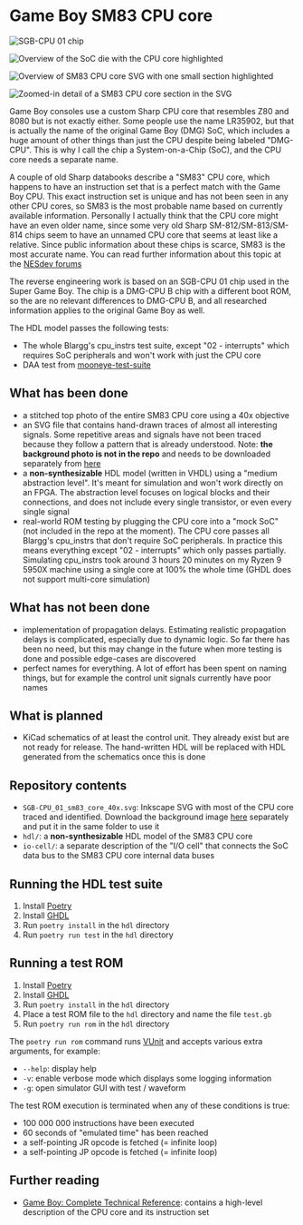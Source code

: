 <!--
SPDX-FileCopyrightText: 2020-2022 Joonas Javanainen <joonas.javanainen@gmail.com>

SPDX-License-Identifier: CC0-1.0
-->
# Game Boy SM83 CPU core

![SGB-CPU 01 chip](SGB-CPU_01_chip.jpg)

![Overview of the SoC die with the CPU core highlighted](soc_overview.jpg)

![Overview of SM83 CPU core SVG with one small section highlighted](sm83_overview.jpg)

![Zoomed-in detail of a SM83 CPU core section in the SVG](sm83_detail.jpg)

Game Boy consoles use a custom Sharp CPU core that resembles Z80 and 8080 but
is not exactly either. Some people use the name LR35902, but that is actually 
the name of the original Game Boy (DMG) SoC, which includes a huge amount of
other things than just the CPU despite being labeled "DMG-CPU". This is why I
call the chip a System-on-a-Chip (SoC), and the CPU core needs a separate name.

A couple of old Sharp databooks describe a "SM83" CPU core, which happens to
have an instruction set that is a perfect match with the Game Boy CPU. This
exact instruction set is unique and has not been seen in any other CPU cores,
so SM83 is the most probable name based on currently available information.
Personally I actually think that the CPU core might have an even older name,
since some very old Sharp SM-812/SM-813/SM-814 chips seem to have an unnamed
CPU core that seems at least like a relative. Since public information about
these chips is scarce, SM83 is the most accurate name.
You can read further information about this topic at the [NESdev forums](https://forums.nesdev.org/viewtopic.php?p=232656#p232656)

The reverse engineering work is based on an SGB-CPU 01 chip used in the Super
Game Boy. The chip is a DMG-CPU B chip with a different boot ROM, so the are
no relevant differences to DMG-CPU B, and all researched information applies to
the original Game Boy as well.

The HDL model passes the following tests:

- The whole Blargg's cpu_instrs test suite, except "02 - interrupts" which
  requires SoC peripherals and won't work with just the CPU core
- DAA test from [mooneye-test-suite](https://github.com/gekkio/mooneye-test-suite)

## What has been done

- a stitched top photo of the entire SM83 CPU core using a 40x objective
- an SVG file that contains hand-drawn traces of almost all interesting
  signals. Some repetitive areas and signals have not been traced because they
  follow a pattern that is already understood. Note: **the background photo is
  not in the repo** and needs to be downloaded separately from
  [here](https://gekkio.fi/files/decapped-chips/Frankenscope/Nintendo_SGB-CPU_01/)
- a **non-synthesizable** HDL model (written in VHDL) using a "medium
  abstraction level". It's meant for simulation and won't work directly on an
  FPGA. The abstraction level focuses on logical blocks and their connections,
  and does not include every single transistor, or even every single signal
- real-world ROM testing by plugging the CPU core into a "mock SoC" (not
  included in the repo at the moment). The CPU core passes all Blargg's
  cpu_instrs that don't require SoC peripherals. In practice this means
  everything except "02 - interrupts" which only passes partially. Simulating
  cpu_instrs took around 3 hours 20 minutes on my Ryzen 9 5950X machine using a
  single core at 100% the whole time (GHDL does not support multi-core simulation)

## What has not been done

- implementation of propagation delays. Estimating realistic propagation delays
  is complicated, especially due to dynamic logic. So far there has been no
  need, but this may change in the future when more testing is done and
  possible edge-cases are discovered
- perfect names for everything. A lot of effort has been spent on naming
  things, but for example the control unit signals currently have poor names

## What is planned

- KiCad schematics of at least the control unit. They already exist but are
  not ready for release. The hand-written HDL will be replaced with HDL
  generated from the schematics once this is done

## Repository contents

- `SGB-CPU_01_sm83_core_40x.svg`: Inkscape SVG with most of the CPU core traced
  and identified. Download the background image [here](https://gekkio.fi/files/decapped-chips/Frankenscope/Nintendo_SGB-CPU_01/)
  separately and put it in the same folder to use it
- `hdl/`: a **non-synthesizable** HDL model of the SM83 CPU core
- `io-cell/`: a separate description of the "I/O cell" that connects the SoC
  data bus to the SM83 CPU core internal data buses

## Running the HDL test suite

1. Install [Poetry](https://python-poetry.org/)
2. Install [GHDL](https://github.com/ghdl/ghdl)
3. Run `poetry install` in the `hdl` directory
4. Run `poetry run test` in the `hdl` directory

## Running a test ROM

1. Install [Poetry](https://python-poetry.org/)
2. Install [GHDL](https://github.com/ghdl/ghdl)
3. Run `poetry install` in the `hdl` directory
4. Place a test ROM file to the `hdl` directory and name the file `test.gb`
5. Run `poetry run rom` in the `hdl` directory

The `poetry run rom` command runs [VUnit](https://github.com/VUnit/vunit) and accepts various extra arguments, for example:

- `--help`: display help
- `-v`: enable verbose mode which displays some logging information
- `-g`: open simulator GUI with test / waveform

The test ROM execution is terminated when any of these conditions is true:

- 100 000 000 instructions have been executed
- 60 seconds of "emulated time" has been reached
- a self-pointing JR opcode is fetched (= infinite loop)
- a self-pointing JP opcode is fetched (= infinite loop)

## Further reading

- [Game Boy: Complete Technical Reference](https://github.com/Gekkio/gb-ctr):
  contains a high-level description of the CPU core and its instruction set

